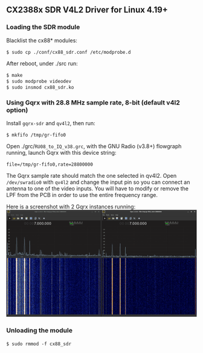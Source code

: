 ## CX2388x SDR V4L2 Driver for Linux 4.19+

### Loading the SDR module

Blacklist the cx88* modules:

```
$ sudo cp ./conf/cx88_sdr.conf /etc/modprobe.d
```

After reboot, under ./src run:

```
$ make
$ sudo modprobe videodev
$ sudo insmod cx88_sdr.ko
```

### Using Gqrx with 28.8 MHz sample rate, 8-bit (default v4l2 option)

Install `gqrx-sdr` and `qv4l2`, then run:

```
$ mkfifo /tmp/gr-fifo0
```

Open ./grc/`RU08_to_IQ_v38.grc`, with the GNU Radio (v3.8+) flowgraph running, launch Gqrx with this device string:

```
file=/tmp/gr-fifo0,rate=28800000
```
The Gqrx sample rate should match the one selected in qv4l2.
Open `/dev/swradio0` with `qv4l2` and change the input pin so you can connect an antenna to one of the video inputs.
You will have to modify or remove the LPF from the PCB in order to use the entire frequency range.

Here is a screenshot with 2 Gqrx instances running:
![](img/2cards.png)

### Unloading the module

```
$ sudo rmmod -f cx88_sdr
```
